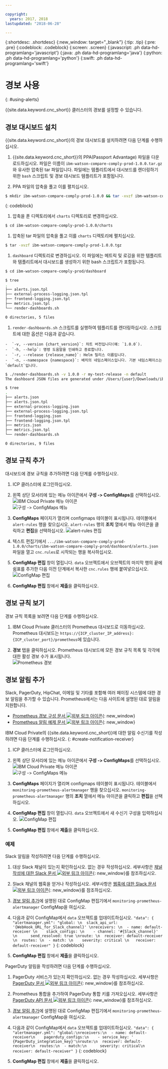```yaml
---

copyright:
  years: 2017, 2018
lastupdated: "2018-06-28"

---
```


{:shortdesc: .shortdesc}
{:new_window: target="_blank"}
{:tip: .tip}
{:pre: .pre}
{:codeblock: .codeblock}
{:screen: .screen}
{:javascript: .ph data-hd-programlang='javascript'}
{:java: .ph data-hd-programlang='java'}
{:python: .ph data-hd-programlang='python'}
{:swift: .ph data-hd-programlang='swift'}

# 경보 사용
{: #using-alerts}

{{site.data.keyword.cnc_short}} 클러스터의 경보를 설정할 수 있습니다.

## 경보 대시보드 설치

{{site.data.keyword.cnc_short}}의 경보 대시보드를 설치하려면 다음 단계를 수행하십시오.

 1. {{site.data.keyword.cnc_short}}의 PPA(Passport Advantage) 파일을 다운로드하십시오. 파일은 이름이 `ibm-watson-compare-comply-prod-1.0.0.tar.gz`와 유사한 압축된 tar 파일입니다. 파일에는 템플리트에서 대시보드를 렌더링하기 위한 `bash` 스크립트 및 경보 대시보드 템플리트가 포함됩니다.

 1. PPA 파일의 압축을 풀고 이를 펼치십시오.
  ```bash
  $ mkdir ibm-watson-compare-comply-prod-1.0.0 && tar -xvzf ibm-watson-compare-comply-prod-1.0.0.tar.gz -C ibm-watson-compare-comply-prod-1.0.0
  ```
  {: codeblock}

 1. 압축을 푼 디렉토리에서 `charts` 디렉토리로 변경하십시오.
   ```bash
   $ cd ibm-watson-compare-comply-prod-1.0.0/charts    
   ```

 1. 압축된 tar 파일의 압축을 풀고 이를 `charts` 디렉토리에 펼치십시오.
   ```bash
   $ tar -xvzf ibm-watson-compare-comply-prod-1.0.0.tgz
   ```

 1. `dashboard` 디렉토리로 변경하십시오. 이 파일에는 메트릭 및 로깅을 위한 템플리트와 템플리트에서 대시보드를 생성하기 위한 bash 스크립트가 포함됩니다.

   ```bash
   $ cd ibm-watson-compare-comply-prod/dashboard

   $ tree
   .
   ├── alerts.json.tpl
   ├── external-process-logging.json.tpl
   ├── frontend-logging.json.tpl
   ├── metrics.json.tpl
   └── render-dashboards.sh

   0 directories, 5 files
   ```

  1. `render-dashboards.sh` 스크립트를 실행하여 템플리트를 렌더링하십시오. 스크립트에 대한 옵션은 다음과 같습니다.
  
    -  `-v, --version {chart_version}`: 차트 버전입니다(예: `1.0.0`).
    -  `-h, --help`: 명령 도움말을 인쇄하고 종료합니다.
    -  `-r, --release {release_name}`: Helm 릴리스 이름입니다.
    -  `-n, --namespace {namespace}`: 배치의 네임스페이스입니다. 기본 네임스페이스는 `default`입니다.

   ```bash
   $ ./render-dashboards.sh -v 1.0.0 -r my-test-release -n default
   The dashboard JSON files are generated under /Users/{user}/Downloads/ibm-watson-compare-comply-prod-1.0.0/charts/ibm-watson-compare-comply-prod/dashboard.

   $ tree
   .
   ├── alerts.json
   ├── alerts.json.tpl
   ├── external-process-logging.json
   ├── external-process-logging.json.tpl
   ├── frontend-logging.json
   ├── frontend-logging.json.tpl
   ├── metrics.json
   ├── metrics.json.tpl
   └── render-dashboards.sh

   0 directories, 9 files
   ```

## 경보 규칙 추가

대시보드에 경보 규칙을 추가하려면 다음 단계를 수행하십시오.

  1. ICP 클러스터에 로그인하십시오.

  1. 왼쪽 상단 모서리에 있는 메뉴 아이콘에서 **구성 -> ConfigMaps**를 선택하십시오.
      ![IBM Cloud Private 메뉴 아이콘](images/icp-menu.png) <br />
      ![구성 -> ConfigMaps 메뉴](images/configmaps.png)

  1. **ConfigMaps** 페이지가 열리며 configmaps 테이블이 표시됩니다. 테이블에서 `alert-rules` 행을 찾으십시오. `alert-rules` 행의 **조치** 열에서 메뉴 아이콘을 클릭하고 **편집**을 선택하십시오.
     ![alert-rules 편집](images/configmaps-page.png)

  1. 텍스트 편집기에서 `.../ibm-watson-compare-comply-prod-1.0.0/charts/ibm-watson-compare-comply-prod/dashboard/alerts.json` 파일을 열고 `cnc.rules`로 시작되는 행을 복사하십시오.

  1. **ConfigMap 편집** 창이 열립니다. `data` 오브젝트에서 오브젝트의 마지막 행의 끝에 쉼표를 추가한 다음 이전 단계에서 복사한 `cnc.rules` 행에 붙여넣으십시오.<br />
     ![ConfigMap 편집](images/edit-configmap.png)

  1. **ConfigMap 편집** 창에서 **제출**을 클릭하십시오.

## 경보 규칙 보기

경보 규칙 목록을 보려면 다음 단계를 수행하십시오.

  1. IBM Cloud Private 클러스터의 Prometheus 대시보드로 이동하십시오. Prometheus 대시보드는 `https://{ICP_cluster_IP_address}:{ICP_cluster_port}/prometheus`에 있습니다.

  1. **경보** 탭을 클릭하십시오. Prometheus 대시보드에 모든 경보 규칙 목록 및 각각에 대한 활성 경보 수가 표시됩니다.<br />
    ![Prometheus 경보](images/prometheus-dboard.png)

## 경보 알림 추가

Slack, PagerDuty, HipChat, 이메일 및 기타를 포함해 여러 페이징 시스템에 대한 경보 알림을 추가할 수 있습니다. Prometheus에서는 다음 사이트에 설명된 대로 알림을 지원합니다.

 - [Prometheus 경보 구성 문서 ![외부 링크 아이콘](../../icons/launch-glyph.svg "외부 링크 아이콘")](https://prometheus.io/docs/alerting/configuration/){: new_window}
 - [Prometheus 알림 예제 문서 ![외부 링크 아이콘](../../icons/launch-glyph.svg "외부 링크 아이콘")](https://prometheus.io/docs/alerting/notification_examples/){: new_window}

IBM Cloud Private의 {{site.data.keyword.cnc_short}}에 대한 알림 수신기를 작성하려면 다음 단계를 수행하십시오.
{: #create-notification-receiver}

  1. ICP 클러스터에 로그인하십시오.

  1. 왼쪽 상단 모서리에 있는 메뉴 아이콘에서 **구성 -> ConfigMaps**를 선택하십시오.<br />
      ![IBM Cloud Private 메뉴 아이콘](images/icp-menu.png) <br />
      ![구성 -> ConfigMaps 메뉴](images/configmaps.png)

  1. **ConfigMaps** 페이지가 열리며 configmaps 테이블이 표시됩니다. 테이블에서 `monitoring-prometheus-alertmanager` 행을 찾으십시오. `monitoring-prometheus-alertmanager` 행의 **조치** 열에서 메뉴 아이콘을 클릭하고 **편집**을 선택하십시오.

  1. **ConfigMap 편집** 창이 열립니다. `data` 오브젝트에서 새 수신기 구성을 입력하십시오.
     ![ConfigMap 편집](images/prom-alert-edit.png)

  1. **ConfigMap 편집** 창에서 **제출**을 클릭하십시오.

### 예제

Slack 알림을 작성하려면 다음 단계를 수행하십시오.

  1. 대상 Slack 채널이 있는지 확인하십시오. 없는 경우 작성하십시오. 세부사항은 [채널 작성에 대한 Slack 문서 ![외부 링크 아이콘](../../icons/launch-glyph.svg "외부 링크 아이콘")](https://get.slack.help/hc/en-us/articles/201402297-Create-a-channel){: new_window}를 참조하십시오.

  1. Slack 채널의 웹훅을 얻거나 작성하십시오. 세부사항은 [웹훅에 대한 Slack 문서 ![외부 링크 아이콘](../../icons/launch-glyph.svg "외부 링크 아이콘")](https://get.slack.help/hc/en-us/articles/115005265063-Incoming-WebHooks-for-Slack){: new_window}를 참조하십시오.

  1. [경보 알림 추가](#create-notification-receiver)에 설명된 대로 ConfigMap 편집기에서 `monitoring-prometheus-alertmanager` ConfigMap을 여십시오.

  1. 다음과 같이 ConfigMap에서 `data` 오브젝트를 업데이트하십시오.
    ```
    "data": {
      "alertmanager.yml": "global: \n  slack_api_url: '{WebHook_URL_for_Slack_channel}' \nreceivers: \n  - name: default-receiver \n    slack_configs: \n    - channel: '#{Slack_channel}' \n      send_resolved: true \nroute: \n  receiver: default-receiver \n  routes: \n  - match: \n    severity: critical \n   receiver: default-receiver"
    }
    ```
    {: codeblock}

  1. **ConfigMap 편집** 창에서 **제출**을 클릭하십시오.

PagerDuty 알림을 작성하려면 다음 단계를 수행하십시오.

  1. PagerDuty 서비스가 있는지 확인하십시오. 없는 경우 작성하십시오. 세부사항은 [PagerDuty 문서 ![외부 링크 아이콘](../../icons/launch-glyph.svg "외부 링크 아이콘")](https://v2.developer.pagerduty.com/docs){: new_window}를 참조하십시오.

  1. Prometheus 통합을 추가하여 PagerDuty 통합 키를 가져오십시오. 세부사항은 [PagerDuty API 문서 ![외부 링크 아이콘](../../icons/launch-glyph.svg "외부 링크 아이콘")](https://v2.developer.pagerduty.com/docs/events-api){: new_window}를 참조하십시오.

  1. [경보 알림 추가](#create-notification-receiver)에 설명된 대로 ConfigMap 편집기에서 `monitoring-prometheus-alertmanager` ConfigMap을 여십시오.

  1. 다음과 같이 ConfigMap에서 `data` 오브젝트를 업데이트하십시오.
    ```
    "data": {
      "alertmanager.yml": "global:\nreceivers:\n  - name: default-receiver\n    pagerduty_configs:\n    - service_key: ' {PagerDuty_integration_key}'\nroute:\n  receiver: default-receiver\n  routes:\n  - match:\n      severity: critical\n    receiver: default-receiver"
    }
    ```
    {: codeblock}

  1. **ConfigMap 편집** 창에서 **제출**을 클릭하십시오.
  
